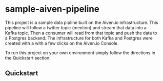 # sample-aiven-pipeline

This project is a sample data pipline built on the Aiven.io infrastructure. This pipeline will follow a twitter topic (mention) and stream that data into a Kafka topic.  Then a consumer will read from that topic and push the data to a Postgres backend.  The infrastructure for both Kafka and Postgres were created with a with a few clicks on the Aiven.io Console.  

To run this project on your own environment simply follow the directions in the Quickstart section.

## Quickstart 


